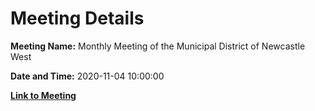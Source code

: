 # Meeting Details

**Meeting Name:** Monthly Meeting of the Municipal District of Newcastle West

**Date and Time:** 2020-11-04 10:00:00

**[Link to Meeting](https://www.limerick.ie/council/whats-on/monthly-meeting-municipal-district-newcastle-west-55)**
